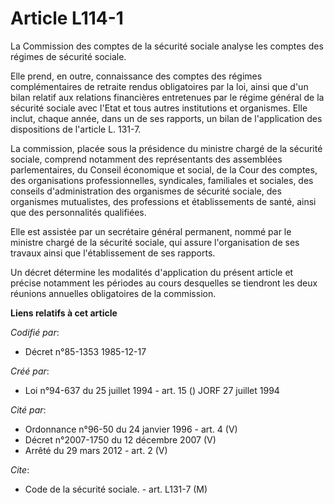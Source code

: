 # Article L114-1

La Commission des comptes de la sécurité sociale analyse les comptes des régimes de sécurité sociale.

Elle prend, en outre, connaissance des comptes des régimes complémentaires de retraite rendus obligatoires par la loi, ainsi
que d'un bilan relatif aux relations financières entretenues par le régime général de la sécurité sociale avec l'Etat et tous
autres institutions et organismes. Elle inclut, chaque année, dans un de ses rapports, un bilan de l'application des
dispositions de l'article L. 131-7.

La commission, placée sous la présidence du ministre chargé de la sécurité sociale, comprend notamment des représentants des
assemblées parlementaires, du Conseil économique et social, de la Cour des comptes, des organisations professionnelles,
syndicales, familiales et sociales, des conseils d'administration des organismes de sécurité sociale, des organismes
mutualistes, des professions et établissements de santé, ainsi que des personnalités qualifiées.

Elle est assistée par un secrétaire général permanent, nommé par le ministre chargé de la sécurité sociale, qui assure
l'organisation de ses travaux ainsi que l'établissement de ses rapports.

Un décret détermine les modalités d'application du présent article et précise notamment les périodes au cours desquelles se
tiendront les deux réunions annuelles obligatoires de la commission.

**Liens relatifs à cet article**

_Codifié par_:

  - Décret n°85-1353 1985-12-17

_Créé par_:

  - Loi n°94-637 du 25 juillet 1994 - art. 15 () JORF 27 juillet 1994

_Cité par_:

  - Ordonnance n°96-50 du 24 janvier 1996 - art. 4 (V)
  - Décret n°2007-1750 du 12 décembre 2007 (V)
  - Arrêté du 29 mars 2012 - art. 2 (V)

_Cite_:

  - Code de la sécurité sociale. - art. L131-7 (M)
